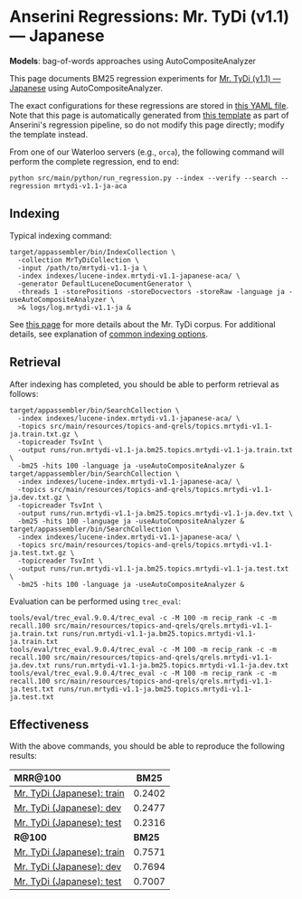 # Anserini Regressions: Mr. TyDi (v1.1) &mdash; Japanese

**Models**: bag-of-words approaches using AutoCompositeAnalyzer

This page documents BM25 regression experiments for [Mr. TyDi (v1.1) &mdash; Japanese](https://github.com/castorini/mr.tydi) using AutoCompositeAnalyzer.

The exact configurations for these regressions are stored in [this YAML file](../src/main/resources/regression/mrtydi-v1.1-ja-aca.yaml).
Note that this page is automatically generated from [this template](../src/main/resources/docgen/templates/mrtydi-v1.1-ja-aca.template) as part of Anserini's regression pipeline, so do not modify this page directly; modify the template instead.

From one of our Waterloo servers (e.g., `orca`), the following command will perform the complete regression, end to end:

```
python src/main/python/run_regression.py --index --verify --search --regression mrtydi-v1.1-ja-aca
```

## Indexing

Typical indexing command:

```
target/appassembler/bin/IndexCollection \
  -collection MrTyDiCollection \
  -input /path/to/mrtydi-v1.1-ja \
  -index indexes/lucene-index.mrtydi-v1.1-japanese-aca/ \
  -generator DefaultLuceneDocumentGenerator \
  -threads 1 -storePositions -storeDocvectors -storeRaw -language ja -useAutoCompositeAnalyzer \
  >& logs/log.mrtydi-v1.1-ja &
```

See [this page](https://github.com/castorini/mr.tydi) for more details about the Mr. TyDi corpus.
For additional details, see explanation of [common indexing options](common-indexing-options.md).

## Retrieval

After indexing has completed, you should be able to perform retrieval as follows:

```
target/appassembler/bin/SearchCollection \
  -index indexes/lucene-index.mrtydi-v1.1-japanese-aca/ \
  -topics src/main/resources/topics-and-qrels/topics.mrtydi-v1.1-ja.train.txt.gz \
  -topicreader TsvInt \
  -output runs/run.mrtydi-v1.1-ja.bm25.topics.mrtydi-v1.1-ja.train.txt \
  -bm25 -hits 100 -language ja -useAutoCompositeAnalyzer &
target/appassembler/bin/SearchCollection \
  -index indexes/lucene-index.mrtydi-v1.1-japanese-aca/ \
  -topics src/main/resources/topics-and-qrels/topics.mrtydi-v1.1-ja.dev.txt.gz \
  -topicreader TsvInt \
  -output runs/run.mrtydi-v1.1-ja.bm25.topics.mrtydi-v1.1-ja.dev.txt \
  -bm25 -hits 100 -language ja -useAutoCompositeAnalyzer &
target/appassembler/bin/SearchCollection \
  -index indexes/lucene-index.mrtydi-v1.1-japanese-aca/ \
  -topics src/main/resources/topics-and-qrels/topics.mrtydi-v1.1-ja.test.txt.gz \
  -topicreader TsvInt \
  -output runs/run.mrtydi-v1.1-ja.bm25.topics.mrtydi-v1.1-ja.test.txt \
  -bm25 -hits 100 -language ja -useAutoCompositeAnalyzer &
```

Evaluation can be performed using `trec_eval`:

```
tools/eval/trec_eval.9.0.4/trec_eval -c -M 100 -m recip_rank -c -m recall.100 src/main/resources/topics-and-qrels/qrels.mrtydi-v1.1-ja.train.txt runs/run.mrtydi-v1.1-ja.bm25.topics.mrtydi-v1.1-ja.train.txt
tools/eval/trec_eval.9.0.4/trec_eval -c -M 100 -m recip_rank -c -m recall.100 src/main/resources/topics-and-qrels/qrels.mrtydi-v1.1-ja.dev.txt runs/run.mrtydi-v1.1-ja.bm25.topics.mrtydi-v1.1-ja.dev.txt
tools/eval/trec_eval.9.0.4/trec_eval -c -M 100 -m recip_rank -c -m recall.100 src/main/resources/topics-and-qrels/qrels.mrtydi-v1.1-ja.test.txt runs/run.mrtydi-v1.1-ja.bm25.topics.mrtydi-v1.1-ja.test.txt
```

## Effectiveness

With the above commands, you should be able to reproduce the following results:

| **MRR@100**                                                                                                  | **BM25**  |
|:-------------------------------------------------------------------------------------------------------------|-----------|
| [Mr. TyDi (Japanese): train](https://github.com/castorini/mr.tydi)                                           | 0.2402    |
| [Mr. TyDi (Japanese): dev](https://github.com/castorini/mr.tydi)                                             | 0.2477    |
| [Mr. TyDi (Japanese): test](https://github.com/castorini/mr.tydi)                                            | 0.2316    |
| **R@100**                                                                                                    | **BM25**  |
| [Mr. TyDi (Japanese): train](https://github.com/castorini/mr.tydi)                                           | 0.7571    |
| [Mr. TyDi (Japanese): dev](https://github.com/castorini/mr.tydi)                                             | 0.7694    |
| [Mr. TyDi (Japanese): test](https://github.com/castorini/mr.tydi)                                            | 0.7007    |
